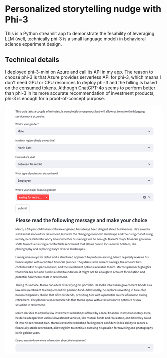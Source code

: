 # Personalized storytelling nudge with Phi-3
This is a Python streamlit app to demonstrate the fesability of leveraging LLM (well, technically phi-3 is a small language model) in behavioral science experiment design. 

## Technical details
I deployed phi-3-mini on Azure and call its API in my app. The reason to choose phi-3 is that Azure provides serverless API for phi-3, which means I don't need GPU or CPU resources to deploy phi-3 and the billing is based on the consumed tokens. Although ChatGPT-4o seems to perform better than phi-3 in its more accurate recommendation of investment products, phi-3 is enough for a proof-of-concept purpose. 

![app interface](https://github.com/claudiatang95/storynudge/blob/main/nudge_app.png)

